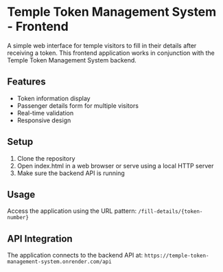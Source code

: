 # Temple Token Management System - Frontend

A simple web interface for temple visitors to fill in their details after receiving a token. This frontend application works in conjunction with the Temple Token Management System backend.

## Features
- Token information display
- Passenger details form for multiple visitors
- Real-time validation
- Responsive design

## Setup
1. Clone the repository
2. Open index.html in a web browser or serve using a local HTTP server
3. Make sure the backend API is running

## Usage
Access the application using the URL pattern:
`/fill-details/{token-number}`

## API Integration
The application connects to the backend API at:
`https://temple-token-management-system.onrender.com/api`